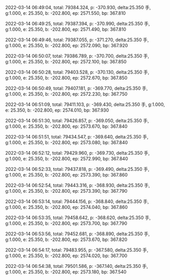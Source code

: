 2022-03-14 06:49:04, total: 79384.324, p: -370.930, delta:25.350 手, g:1.000, e: 25.350, b: -202.800, ep: 2571.550, bp: 367.810

2022-03-14 06:49:25, total: 79387.394, p: -370.990, delta:25.350 手, g:1.000, e: 25.350, b: -202.800, ep: 2571.490, bp: 367.810

2022-03-14 06:49:46, total: 79387.055, p: -371.270, delta:25.350 手, g:1.000, e: 25.350, b: -202.800, ep: 2572.090, bp: 367.920

2022-03-14 06:50:07, total: 79386.789, p: -370.700, delta:25.350 手, g:1.000, e: 25.350, b: -202.800, ep: 2572.100, bp: 367.850

2022-03-14 06:50:28, total: 79403.528, p: -370.130, delta:25.350 手, g:1.000, e: 25.350, b: -202.800, ep: 2572.670, bp: 367.850

2022-03-14 06:50:49, total: 79407.181, p: -369.770, delta:25.350 手, g:1.000, e: 25.350, b: -202.800, ep: 2572.230, bp: 367.750

2022-03-14 06:51:09, total: 79411.103, p: -369.430, delta:25.350 手, g:1.000, e: 25.350, b: -202.800, ep: 2574.010, bp: 367.930

2022-03-14 06:51:30, total: 79426.857, p: -369.050, delta:25.350 手, g:1.000, e: 25.350, b: -202.800, ep: 2573.670, bp: 367.840

2022-03-14 06:51:51, total: 79434.547, p: -369.640, delta:25.350 手, g:1.000, e: 25.350, b: -202.800, ep: 2573.080, bp: 367.840

2022-03-14 06:52:12, total: 79429.960, p: -369.730, delta:25.350 手, g:1.000, e: 25.350, b: -202.800, ep: 2572.990, bp: 367.840

2022-03-14 06:52:33, total: 79437.818, p: -369.490, delta:25.350 手, g:1.000, e: 25.350, b: -202.800, ep: 2573.390, bp: 367.860

2022-03-14 06:52:54, total: 79443.316, p: -368.930, delta:25.350 手, g:1.000, e: 25.350, b: -202.800, ep: 2573.390, bp: 367.790

2022-03-14 06:53:14, total: 79444.156, p: -368.840, delta:25.350 手, g:1.000, e: 25.350, b: -202.800, ep: 2574.040, bp: 367.860

2022-03-14 06:53:35, total: 79458.642, p: -368.620, delta:25.350 手, g:1.000, e: 25.350, b: -202.800, ep: 2573.700, bp: 367.790

2022-03-14 06:53:56, total: 79452.681, p: -368.890, delta:25.350 手, g:1.000, e: 25.350, b: -202.800, ep: 2573.670, bp: 367.820

2022-03-14 06:54:17, total: 79483.955, p: -367.580, delta:25.350 手, g:1.000, e: 25.350, b: -202.800, ep: 2574.020, bp: 367.700

2022-03-14 06:54:38, total: 79501.586, p: -367.140, delta:25.350 手, g:1.000, e: 25.350, b: -202.800, ep: 2573.180, bp: 367.540